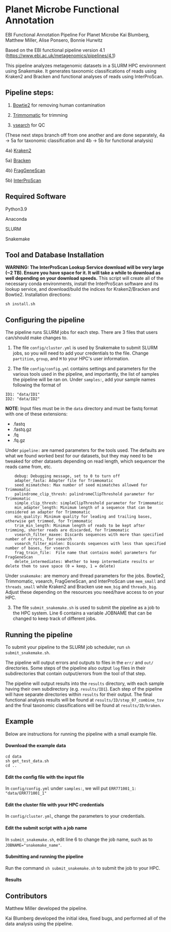 # Planet Microbe Functional Annotation
EBI Functional Annotation Pipeline For Planet Microbe
Kai Blumberg, Matthew Miller, Alise Ponsero, Bonnie Hurwitz

Based on the EBI functional pipeline version 4.1 (https://www.ebi.ac.uk/metagenomics/pipelines/4.1)

This pipeline analyzes metagenomic datasets in a SLURM HPC environment using Snakemake. It generates taxonomic classifications of reads using Kraken2 and Bracken and functional analyses of reads using InterProScan.

## Pipeline steps: 

1) [Bowtie2](http://bowtie-bio.sourceforge.net/bowtie2/index.shtml) for removing human contamination

2) [Trimmomatic](http://www.usadellab.org/cms/?page=trimmomatic) for trimming

3) [vsearch](https://github.com/torognes/vsearch) for QC

(These next steps branch off from one another and are done separately, 4a -> 5a for taxonomic classification and 4b -> 5b for functional analysis)

4a) [Kraken2](https://ccb.jhu.edu/software/kraken2/)

5a) [Bracken](https://ccb.jhu.edu/software/bracken/)

4b) [FragGeneScan](https://sourceforge.net/projects/fraggenescan/files/)

5b) [InterProScan](https://github.com/ebi-pf-team/interproscan)


## Required Software
Python3.9

Anaconda

SLURM 

Snakemake
## Tool and Database Installation

**WARNING: The InterProScan Lookup Service download will be very large (~2 TB). Ensure you have space for it. It will take a while to download as well depending on your download speeds.**
This script will create all of the necessary conda environments, install the InterProScan software and its lookup service, and download/build the indices for Kraken2/Bracken and Bowtie2.
Installation directions:
```
sh install.sh
```

## Configuring the pipeline
The pipeline runs SLURM jobs for each step. There are 3 files that users can/should make changes to.

1. The file `config/cluster.yml` is used by Snakemake to submit SLURM jobs, so you will need to add your credentials to the file. Change `partition`, `group`, and `M` to your HPC's user information. 

2. The file `config/config.yml` contains settings and parameters for the various tools used in the pipeline, and importantly, the list of samples the pipeline will be ran on. Under `samples:`, add your sample names following the format of
```
ID1: "data/ID1"
ID2: "data/ID2"
```
**NOTE**: Input files must be in the `data` directory and must be fastq format with one of these extensions:
* .fastq
* .fastq.gz
* .fq
* .fq.gz

Under `pipeline:` are named parameters for the tools used. The defaults are what we found worked best for our datasets, but they may need to be tweaked for other datasets depending on read length, which sequencer the reads came from, etc.
```
    debug: Debugging message, set to 0 to turn off
    adapter_fasta: Adapter file for Trimmomatic
    seed_mismatches: Max number of seed mismatches allowed for Trimmomatic
    palindrome_clip_thresh: palindromeClipThreshold parameter for Trimmomatic
    simple_clip_thresh: simpleClipThreshold parameter for Trimmomatic
    min_adapter_length: Minimum length of a sequence that can be considered an adapter for Trimmomatic
    min_quality: Minimum quality for leading and trailing bases, otherwise get trimmed, for Trimmomatic
    trim_min_length: Minimum length of reads to be kept after trimming, shorter reads are discarded, for Trimmomatic
    vsearch_filter_maxee: Discards sequences with more than specified number of errors, for vsearch
    vsearch_filter_minlen: Discards sequences with less than specified number of bases, for vsearch
    frag_train_file:  File name that contains model parameters for FragGeneScan
    delete_intermediates: Whether to keep intermediate results or delete them to save space (0 = keep, 1 = delete)
```
Under `snakemake:` are memory and thread parameters for the jobs. Bowtie2, Trimmomatic, vsearch, FragGeneScan, and InterProScan use `mem_small` and `threads_small` while Kraken2 and Bracken use `mem_big` and `threads_big`. Adjust these depending on the resources you need/have access to on your HPC.

3. The file `submit_snakemake.sh` is used to submit the pipeline as a job to the HPC system. Line 6 contains a variable JOBNAME that can be changed to keep track of different jobs.


## Running the pipeline

To submit your pipeline to the SLURM job scheduler, run `sh submit_snakemake.sh`.

The pipeline will output errors and outputs to files in the `err/` and `out/` directories. Some steps of the pipeline also output `log` files in their subdirectories that contain output/errors from the tool of that step.

The pipeline will output results into the `results` directory, with each sample having their own subdirectory (e.g. `results/ID1`). Each step of the pipeline will have separate directories within `results` for their output. The final functional analysis results will be found at `results/ID/step_07_combine_tsv` and the final taxonomic classifications will be found at `results/ID/kraken`.

## Example

Below are instructions for running the pipeline with a small example file.

#### Download the example data
```
cd data
sh get_test_data.sh
cd ..
```
#### Edit the config file with the input file
In `config/config.yml` under `samples:`, we will put `ERR771001_1: "data/ERR771001_1"`

#### Edit the cluster file with your HPC credentials
In `config/cluster.yml`, change the parameters to your credentials.

#### Edit the submit script with a job name
In `submit_snakemake.sh`, edit line 6 to change the job name, such as to `JOBNAME="snakemake_name"`.

#### Submitting and running the pipeline
Run the command `sh submit_snakemake.sh` to submit the job to your HPC.

#### Results


## Contributors
Matthew Miller developed the pipeline.

Kai Blumberg developed the initial idea, fixed bugs, and performed all of the data analysis using the pipeline.


